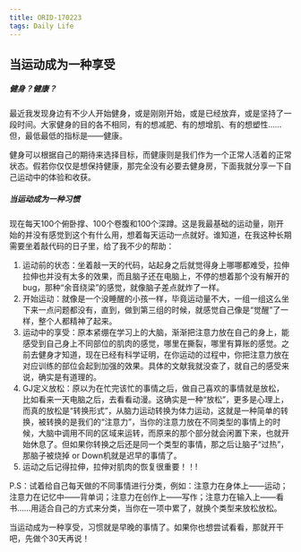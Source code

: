 ```yaml
---
title: ORID-170223
tags: Daily Life
---
```

## 当运动成为一种享受

##### 健身？健康？

最近我发现身边有不少人开始健身，或是刚刚开始，或是已经放弃，或是坚持了一段时间。大家健身的目的各不相同，有的想减肥、有的想增肌、有的想塑性……但，最低最低的指标是——健康。

健身可以根据自己的期待来选择目标，而健康则是我们作为一个正常人活着的正常状态。假若你仅仅是想保持健康，那完全没有必要去健身房，下面我就分享一下自己运动中的体验和收获。



##### 当运动成为一种习惯

现在每天100个俯卧撑、100个卷腹和100个深蹲。这是我最基础的运动量，刚开始的并没有感觉到这个有什么用，想着每天运动一点就好。谁知道，在我这种长期需要坐着敲代码的日子里，给了我不少的帮助：

1. 运动前的状态：坐着敲一天的代码，站起身之后就觉得身上哪哪都难受，拉伸拉伸也并没有太多的效果，而且脑子还在电脑上，不停的想着那个没有解开的bug，那种“余音绕梁”的感觉，就像脑子差点就炸了一样。
2. 开始运动：就像是一个没睡醒的小孩一样，毕竟运动量不大，一组一组这么坐下来一点问题都没有，直到，做到第三组的时候，就感觉自己像是“觉醒”了一样，整个人都精神了起来。
3. 运动中的享受：原本紧绷在学习上的大脑，渐渐把注意力放在自己的身上，能感受到自己身上不同部位的肌肉的感觉，哪里在撕裂，哪里有算账的感觉。之前去健身才知道，现在已经有科学证明，在你运动的过程中，你把注意力放在对应训练的部位会起到加强的效果。具体的文献我就没查了，就自己的感受来说，确实是有道理的。
4. GJ定义放松：原以为在忙完该忙的事情之后，做自己喜欢的事情就是放松，比如看来一天电脑之后，去看看动漫。这确实是一种“放松”，更多是心理上，而真的放松是“转换形式”，从脑力运动转换为体力运动，这就是一种简单的转换，被转换的是我们的“注意力”，当你的注意力放在不同类型的事情上的时候，大脑中调用不同的区域来运转，而原来的那个部分就会闲置下来，也就开始休息了。但如果你转换之后还是同一个类型的事情，那之后让脑子“过热”，那脑子被烧掉 or Down机就是迟早的事情了。
5. 运动之后记得拉伸，拉伸对肌肉的恢复很重要！！!



P.S：试着给自己每天做的不同事情进行分类，例如：注意力在身体上——运动；注意力在记忆中——背单词；注意力在创作上——写作；注意力在输入上——看书……用适合自己的方式来分类，当你在一项中累了，就换个类型来放松放松。



当运动成为一种享受，习惯就是早晚的事情了。如果你也想尝试看看，那就开干吧，先做个30天再说！
